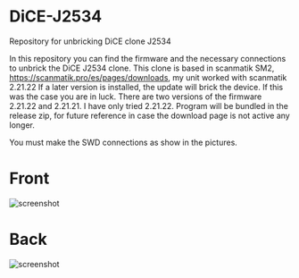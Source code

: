 # DiCE-J2534
Repository for unbricking DiCE clone J2534


In this repository you can find the firmware and the necessary connections to unbrick the DiCE J2534 clone.
This clone is based in scanmatik SM2, https://scanmatik.pro/es/pages/downloads, my unit worked with scanmatik 2.21.22
If a later version is installed, the update will brick the device. If this was the case you are in luck.
There are two versions of the firmware 2.21.22 and 2.21.21. I have only tried 2.21.22.
Program will be bundled in the release zip, for future reference in case the download page is not active any longer.

You must make the SWD connections as show in the pictures.

# Front
![screenshot](front.jpg)
# Back
![screenshot](back.jpg)




